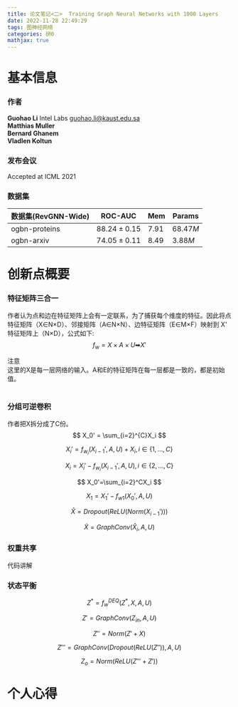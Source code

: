 ```yaml
---
title: 论文笔记<二>  Training Graph Neural Networks with 1000 Layers
date: 2022-11-28 22:49:29
tags: 图神经网络
categories: 研0
mathjax: true
---
```


# 基本信息
### 作者
 **Guohao Li**  Intel Labs <guohao.li@kaust.edu.sa>  
 **Matthias Muller**  
 **Bernard Ghanem**   
 **Vladlen Koltun**  

 ### 发布会议
 Accepted at ICML 2021
 
 ### 数据集
| 数据集(RevGNN-Wide)| ROC-AUC | Mem | Params|
| ----------- | ----------- | ----------- | ----------- |
| ogbn-proteins | $88.24±0.15$ | $7.91$ | $68.47M$ |
| ogbn-arxiv| $74.05 ± 0.11$  | $8.49$ | $3.88M$ |  


# 创新点概要

### 特征矩阵三合一  
作者认为点和边在特征矩阵上会有一定联系，为了捕获每个维度的特征。因此将点特征矩阵（X∈N×D）、邻接矩阵（A∈N×N）、边特征矩阵（E∈M×F）映射到 X' 特征矩阵上（N×D），公式如下:
$$
f_w = X×A×U➡X'
$$


<!---黄色-->
<div class="wy">
  <div class="t">
    注意
  </div>
  <div class="c">
    这里的X是每一层网络的输入。A和E的特征矩阵在每一层都是一致的，都是初始值。
  </div>
</div>
<br/>

 ### 分组可逆卷积
作者把X拆分成了C份。
$$
X_0' = \sum_{i=2}^{C}X_i
$$

$$
X_i' = f_{w_i}(X_{i-1}',A,U)+X_i, i\in \{1,...,C\}
$$

$$
X_i = X_i'-f_{w_i}(X_{i-1}',A,U),i\in\{2,...,C\}
$$

$$
X_0'=\sum_{i=2}^CX_i
$$

$$
X_1 = X_1'-f_{w1}(X_0',A,U)
$$

$$
\hat{X} =Dropout(ReLU(Norm(X_{i-1}')))
$$

$$
\widetilde{X} = GraphConv(\hat{X}_i,A,U)
$$
 ### 权重共享
代码讲解
 ### 状态平衡
$$
Z^* = f_w^{DEQ}(Z^*,X,A,U)
$$

$$
Z'=GraphConv(Z_{in},A,U)
$$

$$
Z''= Norm(Z'+X)
$$

$$
Z''' = GraphConv(Dropout(ReLU(Z'')),A,U)
$$

$$
Z_o = Norm(ReLU(Z'''+Z'))
$$
 
# 个人心得
